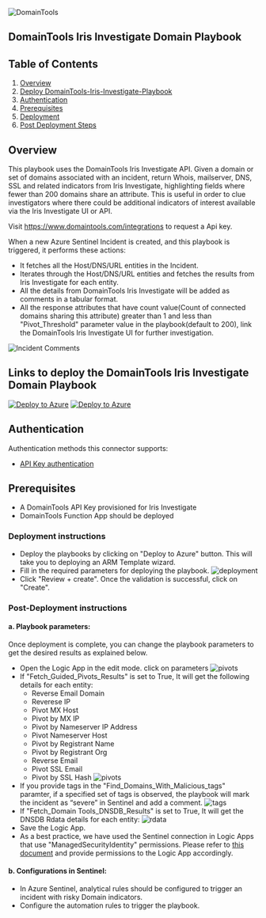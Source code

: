 ![DomainTools](images/logo.png)<br>
## DomainTools Iris Investigate Domain Playbook
## Table of Contents

1. [Overview](#overview)
2. [Deploy DomainTools-Iris-Investigate-Playbook](#deployplaybook)
3. [Authentication](#authentication)
4. [Prerequisites](#prerequisites)
5. [Deployment](#deployment)
6. [Post Deployment Steps](#postdeployment)


<a name="overview">

## Overview
This playbook uses the DomainTools Iris Investigate API. Given a domain or set of domains associated with an incident, return Whois, mailserver, DNS, SSL and related indicators from Iris Investigate, highlighting fields where fewer than 200 domains share an attribute. This is useful in order to clue investigators where there could be additional indicators of interest available via the Iris Investigate UI or API.
 
Visit https://www.domaintools.com/integrations to request a Api key.

When a new Azure Sentinel Incident is created, and this playbook is triggered, it performs these actions:

- It fetches all the Host/DNS/URL entities in the Incident.
- Iterates through the Host/DNS/URL entities and fetches the results from Iris Investigate for each entity.
- All the details from DomainTools Iris Investigate will be added as comments in a tabular format.
- All the response attributes that have count value(Count of connected domains sharing this attribute) greater than 1 and less than "Pivot_Threshold" parameter value in the playbook(default to 200), link the DomainTools Iris Investigate UI for further investigation.

![Incident Comments](images/investigate_comments.png)

<a name="deployplaybook">

## Links to deploy the DomainTools Iris Investigate Domain Playbook

[![Deploy to Azure](https://aka.ms/deploytoazurebutton)](https://portal.azure.com/#create/Microsoft.Template/uri/https%3A%2F%2Fraw.githubusercontent.com%2FAzure%2FAzure-Sentinel%2Fmaster%2FSolutions%2FDomainTools%2FPlaybooks%2FDomainTools-Iris-Investigate-Playbook%2Fazuredeploy.json) [![Deploy to Azure](https://aka.ms/deploytoazuregovbutton)](https://portal.azure.us/#create/Microsoft.Template/uri/https%3A%2F%2Fraw.githubusercontent.com%2FAzure%2FAzure-Sentinel%2Fmaster%2FSolutions%2FDomainTools%2FPlaybooks%2FDomainTools-Iris-Investigate-Playbook%2Fazuredeploy.json)

<a name="authentication">

## Authentication
Authentication methods this connector supports:
 - [API Key authentication](https://www.domaintools.com/integrations)

<a name="prerequisites">

## Prerequisites
- A DomainTools API Key provisioned for Iris Investigate
- DomainTools Function App should be deployed

<a name="deployment">

### Deployment instructions
- Deploy the playbooks by clicking on "Deploy to Azure" button. This will take you to deploying an ARM Template wizard.
- Fill in the required parameters for deploying the playbook.
  ![deployment](images/deployment.png)  
- Click "Review + create". Once the validation is successful, click on "Create".
	

<a name="postdeployment">

### Post-Deployment instructions
#### a. Playbook parameters: 
Once deployment is complete, you can change the playbook parameters to get the desired results as explained below.
- Open the Logic App in the edit mode. click on parameters
  ![pivots](images/parameters.png)
- If "Fetch_Guided_Pivots_Results" is set to True, It will get the following details for each entity:
  - Reverse Email Domain
  - Reverese IP
  - Pivot MX Host
  - Pivot by MX IP
  - Pivot by Nameserver IP Address
  - Pivot Nameserver Host
  - Pivot by Registrant Name
  - Pivot by Registrant Org
  - Reverse Email
  - Pivot SSL Email
  - Pivot by SSL Hash
    ![pivots](images/guided_pivot_comments.png)
- If you provide tags in the "Find_Domains_With_Malicious_tags" paramter, if a specified set of tags is observed, the playbook will mark the incident as “severe” in Sentinel and add a comment.
    ![tags](images/malicious_tags_comments.png)
- If "Fetch_Domain Tools_DNSDB_Results" is set to True, It will get the DNSDB Rdata details for each entity:
    ![rdata](images/dnsdb_rdata_comments.png)
- Save the Logic App.
- As a best practice, we have used the Sentinel connection in Logic Apps that use "ManagedSecurityIdentity" permissions. Please refer to [this document](https://techcommunity.microsoft.com/t5/microsoft-sentinel-blog/what-s-new-managed-identity-for-azure-sentinel-logic-apps/ba-p/2068204) and provide permissions to the Logic App accordingly.
#### b. Configurations in Sentinel:
- In Azure Sentinel, analytical rules should be configured to trigger an incident with risky Domain indicators.
- Configure the automation rules to trigger the playbook.
